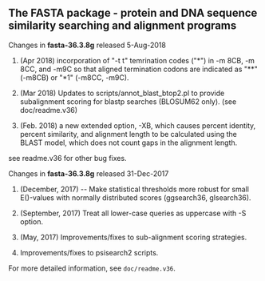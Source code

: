 

## The FASTA package - protein and DNA sequence similarity searching and alignment programs

Changes in **fasta-36.3.8g** released 5-Aug-2018

1. (Apr 2018) incorporation of "-t t" temrination codes ("*") in -m 8CB, -m 8CC, and -m9C so that aligned termination codons are indicated as "**" (-m8CB) or
"*1" (-m8CC, -m9C).

2. (Mar 2018) Updates to scripts/annot_blast_btop2.pl to provide
subalignment scoring for blastp searches (BLOSUM62 only).  (see
doc/readme.v36)

3. (Feb. 2018) a new extended option, -XB, which causes percent
identity, percent similarity, and alignment length to be calculated
using the BLAST model, which does not count gaps in the alignment
length.

see readme.v36 for other bug fixes.

Changes in **fasta-36.3.8g** released 31-Dec-2017

1. (December, 2017) -- Make statistical thresholds more robust for
   small E()-values with normally distributed scores (ggsearch36,
   glsearch36).

2. (September, 2017) Treat all lower-case queries as uppercase with -S option.

3. (May, 2017) Improvements/fixes to sub-alignment scoring strategies.

4. Improvements/fixes to psisearch2 scripts.

For more detailed information, see `doc/readme.v36`.

